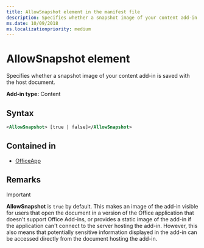 ```yaml
---
title: AllowSnapshot element in the manifest file
description: Specifies whether a snapshot image of your content add-in is saved with the host document.
ms.date: 10/09/2018
ms.localizationpriority: medium
---
```


# AllowSnapshot element

Specifies whether a snapshot image of your content add-in is saved with the host document.

**Add-in type:** Content

## Syntax

```XML
<AllowSnapshot> [true | false]</AllowSnapshot>
```

## Contained in

- [OfficeApp](officeapp.md)

## Remarks

 > [!IMPORTANT]
 > **AllowSnapshot** is `true` by default. This makes an image of the add-in visible for users that open the document in a version of the Office application that doesn't support Office Add-ins, or provides a static image of the add-in if the application can't connect to the server hosting the add-in. However, this also means that potentially sensitive information displayed in the add-in can be accessed directly from the document hosting the add-in.
